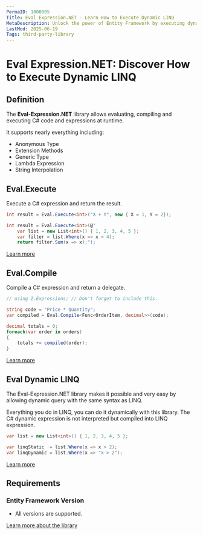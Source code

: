 ```yaml
---
PermaID: 1000005
Title: Eval Expression.NET - Learn How to Execute Dynamic LINQ
MetaDescription: Unlock the power of Entity Framework by executing dynamic Linq at runtime. Learn how to execute dynamic where clause and order clause from user input.
LastMod: 2025-06-19
Tags: third-party-library
---
```


# Eval Expression.NET: Discover How to Execute Dynamic LINQ

## Definition

The **Eval-Expression.NET** library allows evaluating, compiling and executing C# code and expressions at runtime.

It supports nearly everything including:

 - Anonymous Type
 - Extension Methods
 - Generic Type
 - Lambda Expression
 - String Interpolation

## Eval.Execute

Execute a C# expression and return the result.


```csharp
int result = Eval.Execute<int>("X + Y", new { X = 1, Y = 2});

int result = Eval.Execute<int>(@"
    var list = new List<int>() { 1, 2, 3, 4, 5 };
    var filter = list.Where(x => x < 4);
    return filter.Sum(x => x);");
```

[Learn more](https://eval-expression.net/eval-execute)

## Eval.Compile

Compile a C# expression and return a delegate.


```csharp
// using Z.Expressions; // Don't forget to include this.

string code = "Price * Quantity";
var compiled = Eval.Compile<Func<OrderItem, decimal>>(code);

decimal totals = 0;
foreach(var order in orders)
{
    totals += compiled(order);
}
```

[Learn more](https://eval-expression.net/eval-compile)

## Eval Dynamic LINQ

The Eval-Expression.NET library makes it possible and very easy by allowing dynamic query with the same syntax as LINQ.

Everything you do in LINQ, you can do it dynamically with this library. The C# dynamic expression is not interpreted but compiled into LINQ expression.


```csharp
var list = new List<int>() { 1, 2, 3, 4, 5 };

var linqStatic  = list.Where(x => x > 2);
var linqDynamic = list.Where(x => "x > 2");
```

[Learn more](https://eval-expression.net/linq-dynamic)

## Requirements

### Entity Framework Version

 - All versions are supported.

[Learn more about the library](https://eval-expression.net)